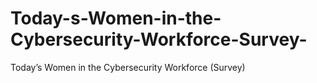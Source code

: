 # Today-s-Women-in-the-Cybersecurity-Workforce-Survey-
Today’s Women in the Cybersecurity Workforce (Survey)
